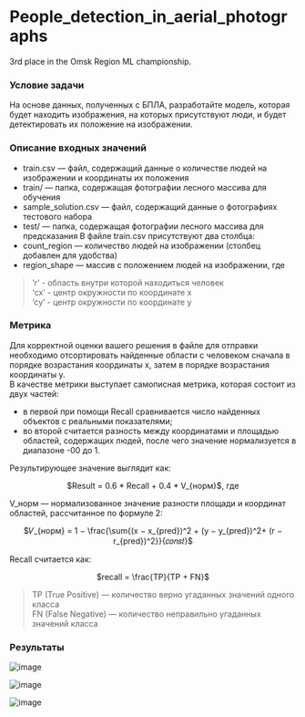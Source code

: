 # People_detection_in_aerial_photographs
3rd place in the Omsk Region ML championship.
### Условие задачи
На основе данных, полученных с БПЛА, разработайте модель, которая
будет находить изображения, на которых присутствуют люди, и будет
детектировать их положение на изображении.
### Описание входных значений
* train.csv — файл, содержащий данные о количестве людей на
изображении и координаты их положения
* train/ — папка, содержащая фотографии лесного массива для обучения
* sample_solution.csv — файл, содержащий данные о фотографиях
тестового набора
* test/ — папка, содержащая фотографии лесного массива для
предсказания
В файле train.csv присутствуют два столбца:
* count_region — количество людей на изображении (столбец
добавлен для удобства)
* region_shape — массив с положением людей на изображении,
где
> ‘r’ - область внутри которой находиться человек \
> ‘cx’ - центр окружности по координате x \
> ‘cy’ - центр окружности по координате y
### Метрика
Для корректной оценки вашего решения в файле для отправки
необходимо отсортировать найденные области с человеком сначала в
порядке возрастания координаты x, затем в порядке возрастания координаты
y. \
В качестве метрики выступает самописная метрика, которая состоит из двух частей:
* в первой при помощи Recall сравнивается число найденных объектов с
реальными показателями;
* во второй считается разность между координатами и площадью
областей, содержащих людей, после чего значение нормализуется в
диапазоне -00 до 1.

Результирующее значение выглядит как:
<p align="center">$Result = 0.6 * Recall + 0.4 * V_{норм}$, где</p>
V_норм — нормализованное значение разности площади и координат
областей, рассчитанное по формуле 2:
<p align="center">$𝑉_{норм} = 1 − \frac{\sum{(x − x_{pred})^2 + (y − y_{pred})^2+ (r − r_{pred})^2}}{𝑐𝑜𝑛𝑠𝑡}$</p>
Recall считается как:
<p align="center">$recall = \frac{TP}{TP + FN}$</p>

> TP (True Positive) — количество верно угаданных значений одного класса \
> FN (False Negative) — количество неправильно угаданных значений класса

### Результаты

![image](https://user-images.githubusercontent.com/62150448/201531672-de2c0a64-63b1-4039-8ae8-ef99e2d1481e.png)

![image](https://user-images.githubusercontent.com/62150448/201531913-faffe622-1a95-4fe0-95ce-4c6e33bfc86e.png)

![image](https://user-images.githubusercontent.com/62150448/201532138-a9c836eb-1d67-4e48-be2e-0c4dcf137b08.png)
